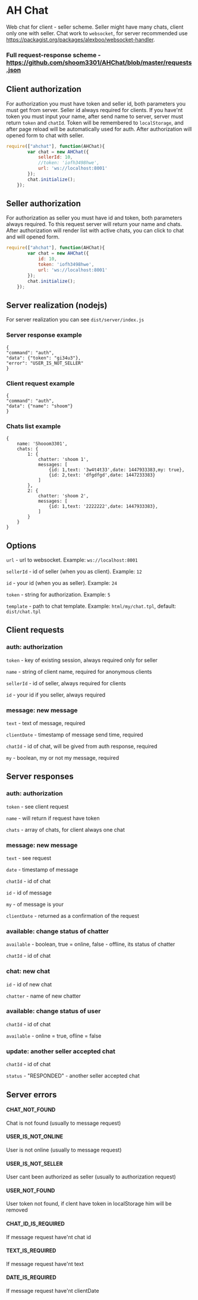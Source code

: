 # AH Chat

Web chat for client - seller scheme. Seller might have many chats, client only one with seller.
Chat work to `websocket`, for server recommended use https://packagist.org/packages/alexboo/websocket-handler.

### Full request-response scheme - https://github.com/shoom3301/AHChat/blob/master/requests.json

## Client authorization
For authorization you must have token and seller id, both parameters you must get from server.
Seller id always required for clients.
If you have'nt token you must input your name, after send name to server, server must return `token` and `chatId`.
Token will be remembered to `localStorage`, and after page reload will be automatically used for auth.
After authorization will opened form to chat with seller.

```js
require(["ahchat"], function(AHChat){
        var chat = new AHChat({
            sellerId: 10,
            //token: 'iofh3498hwe',
            url: 'ws://localhost:8001'
        });
        chat.initialize();
    });
```

## Seller authorization
For authorization as seller you must have id and token, both parameters always required.
To this request server will return your name and chats.
After authorization will render list with active chats, you can click to chat and will opened form.

```js
require(["ahchat"], function(AHChat){
        var chat = new AHChat({
            id: 10,
            token: 'iofh3498hwe',
            url: 'ws://localhost:8001'
        });
        chat.initialize();
    });
```

## Server realization (nodejs)
For server realization you can see `dist/server/index.js`


### Server response example
```
{
"command": "auth", 
"data": {"token": "gi34u3"}, 
"error": "USER_IS_NOT_SELLER"
}
```

### Client request example
```
{
"command": "auth", 
"data": {"name": "shoom"}
}
```

### Chats list example
```
{
    name: 'Shooom3301',
    chats: {
        1: {
            chatter: 'shoom 1',
            messages: [
                {id: 1,text: '3w4t4t33',date: 1447933383,my: true},
                {id: 2,text: 'dfgdfgd',date: 1447233383}
            ]
        },
        2: {
            chatter: 'shoom 2',
            messages: [
                {id: 1,text: '2222222',date: 1447933383},
            ]
        }
    }
}
```


## Options

`url` - url to websocket. Example: `ws://localhost:8001`

`sellerId` - id of seller (when you as client). Example: `12`

`id` - your id (when you as seller). Example: `24`

`token` - string for authorization. Example: `5`

`template` - path to chat template. Example: `html/my/chat.tpl`, default: `dist/chat.tpl`

## Client requests

### auth: authorization
   `token` - key of existing session, always required only for seller
   
   `name` - string of client name, required for anonymous clients
   
   `sellerId` - id of seller, always required for clients
   
   `id` - your id if you seller, always required
   
### message: new message
   `text` - text of message, required
   
   `clientDate` - timestamp of message send time, required
   
   `chatId` - id of chat, will be gived from auth response, required
   
   `my` - boolean, my or not my message, required
  
   
## Server responses

### auth: authorization
   `token` - see client request
   
   `name` - will return if request have token
   
   `chats` - array of chats, for client always one chat
   
### message: new message
   `text` - see request
   
   `date` - timestamp of message
   
   `chatId` - id of chat
   
   `id` - id of message
   
   `my` - of message is your
   
   `clientDate` - returned as a confirmation of the request
   
### available: change status of chatter
   `available` - boolean, true = online, false - offline, its status of chatter
   
   `chatId` - id of chat
   
### chat: new chat
   `id` - id of new chat
   
   `chatter` - name of new chatter
   
### available: change status of user
  `chatId` - id of chat
  
  `available` - online = true, ofline = false
  
### update: another seller accepted chat
`chatId` - id of chat

`status` - "RESPONDED" - another seller accepted chat
   

## Server errors

#### CHAT_NOT_FOUND
Chat is not found (usually to message request)

#### USER_IS_NOT_ONLINE
User is not online (usually to message request)

#### USER_IS_NOT_SELLER
User cant been authorized as seller (usually to authorization request)

#### USER_NOT_FOUND
User token not found, if clent have token in localStorage him will be removed

#### CHAT_ID_IS_REQUIRED
If message request have'nt chat id

#### TEXT_IS_REQUIRED
If message request have'nt text

#### DATE_IS_REQUIRED
If message request have'nt clientDate